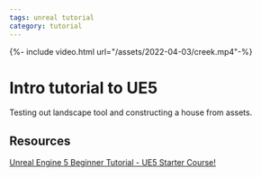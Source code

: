 ```yaml
---
tags: unreal tutorial
category: tutorial
---
```


{%- include video.html url="/assets/2022-04-03/creek.mp4"-%}

# Intro tutorial to UE5

Testing out landscape tool and constructing a house from assets.

## Resources

[Unreal Engine 5 Beginner Tutorial - UE5 Starter Course!](https://www.youtube.com/watch?v=gQmiqmxJMtA)

